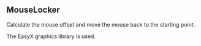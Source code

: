 ## MouseLocker
Calculate the mouse offset and move the mouse back to the starting point.     

The EasyX graphics library is used.
